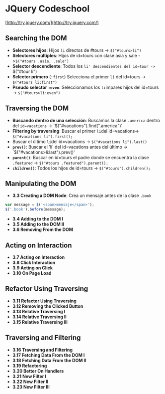 # JQuery Codeschool

[http://try.jquery.com/](http://try.jquery.com/)

## Searching the DOM

 * **Selectores hijos**: Hijos `li` directos de #tours -> `$("#tours>li")`
 * **Selectores múltiples**: Hijos de id=tours con clase asia y sale ->`$("#tours .asia, .sale")`
 * **Selector descendiente**: Todos los `li' descendientes del id=tour -> `$("#tour li")
 * **Selector primero** (`:first`) Selecciona el primer `li` del id=tours -> `$("#tours li:first")`
 * **Pseudo selector `:even`**: Seleccionamos los `li`impares hijos del id=tours -> `$("#tours>li:even")`

## Traversing the DOM

 * **Buscando dentro de una selección**: Buscamos la clase `.america` dentro del `id=vacations` -> `$("#vacations").find(".america")' 
 * **Filtering by traversing**: Buscar el primer `li`del id=vacations-> `$("#vacations li").first();`
  * Buscar el último `li`del id=vacations -> `$("#vacations li").last()`
 * **`prev()`**: Buscar el 'li' del id=vacations antes del último -> `$("#vacations>li:last").prev()'
 * **`parent()`**: Buscar en id=tours el padre donde se encuentra la clase `.featured` -> `$("#tours .featured").parent();`
 * **`children()`**: Todos los hijos de id=tours -> `$("#tours").children();`

## Manipulating the DOM

 * **3.3 Creating a DOM Node**: Crea un mensaje antes de la clase `.book`

```javascript
var message = $('<span>mensaje</span>');
$('.book').before(message);
```

 * **3.4 Adding to the DOM I**
 * **3.5 Adding to the DOM II**
 * **3.6 Removing From the DOM**
 
## Acting on Interaction

 * **3.7 Acting on Interaction**
 * **3.8 Click Interaction**
 * **3.9 Acting on Click**
 * **3.10 On Page Load**
 
## Refactor Using Traversing

 * **3.11 Refactor Using Traversing**
 * **3.12 Removing the Clicked Button**
 * **3.13 Relative Traversing I**
 * **3.14 Relative Traversing II**
 * **3.15 Relative Traversing III**
 
## Traversing and Filtering

 * **3.16 Traversing and Filtering**
 * **3.17 Fetching Data From the DOM I**
 * **3.18 Fetching Data From the DOM II**
 * **3.19 Refactoring**
 * **3.20 Better On Handlers**
 * **3.21 New Filter I**
 * **3.22 New Filter II**
 * **3.23 New Filter III**